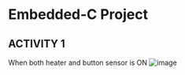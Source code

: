 # Embedded-C Project

## ACTIVITY 1
When both heater and button sensor is ON
![image](https://user-images.githubusercontent.com/80700297/116535169-0c382680-a901-11eb-94c4-8eda1b208c60.PNG)
